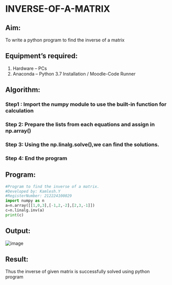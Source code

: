 # INVERSE-OF-A-MATRIX
## Aim:
To write a python program to find the inverse of a matrix
## Equipment’s required:
1. 	Hardware – PCs
2. 	Anaconda – Python 3.7 Installation / Moodle-Code Runner
## Algorithm:
### Step1 : Import the numpy module to use the built-in function for calculation
### Step 2: Prepare the lists from each equations and assign in np.array()
### Step 3: Using the np.linalg.solve(),we can find the solutions.
### Step 4: End the program

## Program:
```python
#Program to find the inverse of a matrix.
#Developed by: Kamlesh.Y
#RegisterNumber: 212224100029
import numpy as n
a=n.array([[1,0,3],[-1,2,-2],[2,3,-1]])
c=n.linalg.inv(a)
print(c)
```
## Output:

![image](https://github.com/user-attachments/assets/367f7f64-bcc3-489f-96ec-62587706eceb)

## Result:
Thus the inverse of given matrix is successfully solved using python program

